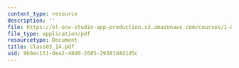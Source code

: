 ```yaml
---
content_type: resource
description: ''
file: https://ol-ocw-studio-app-production.s3.amazonaws.com/courses/1-017-computing-and-data-analysis-for-environmental-applications-fall-2003/9b6ec151dea248d0268529381d441d5c_class03_14.pdf
file_type: application/pdf
resourcetype: Document
title: class03_14.pdf
uid: 9b6ec151-dea2-48d0-2685-29381d441d5c
---
```

